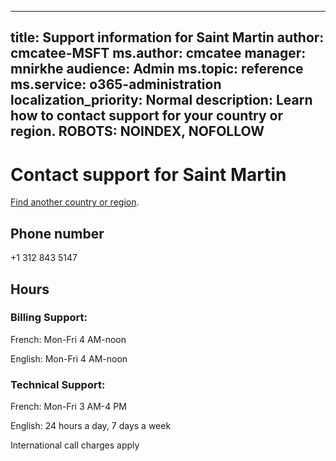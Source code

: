 ﻿
---                                
title: Support information for Saint Martin
author: cmcatee-MSFT
ms.author: cmcatee
manager: mnirkhe
audience: Admin
ms.topic: reference
ms.service: o365-administration
localization_priority: Normal
description: Learn how to contact support for your country or region.
ROBOTS: NOINDEX, NOFOLLOW
---

# Contact support for Saint Martin

[Find another country or region](../contact-support-for-business-products.md).

## Phone number
+1 312 843 5147

## Hours
### Billing Support:

French: Mon-Fri 4 AM-noon

English: Mon-Fri 4 AM-noon

### Technical Support:

French: Mon-Fri 3 AM-4 PM

English: 24 hours a day, 7 days a week

International call charges apply


